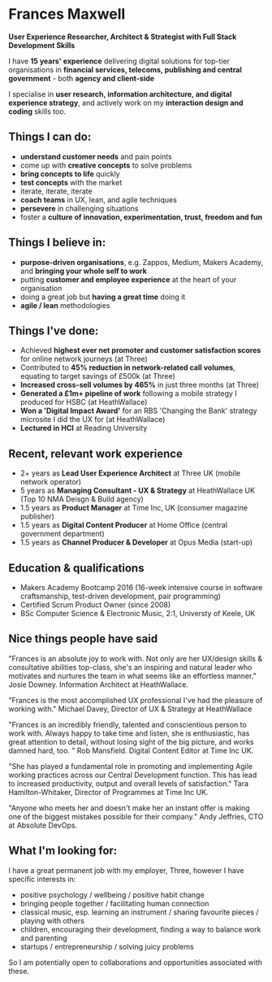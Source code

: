 # Frances Maxwell
**User Experience Researcher, Architect & Strategist with Full Stack Development Skills**

I have **15 years' experience** delivering digital solutions for top-tier organisations in **financial services, telecoms, publishing and central government** - both **agency and client-side**

I specialise in **user research, information architecture, and digital experience strategy**, and actively work on my **interaction design and coding** skills too.

## Things I can do:
* **understand customer needs** and pain points
* come up with **creative concepts** to solve problems
* **bring concepts to life** quickly
* **test concepts** with the market
* iterate, iterate, iterate
* **coach teams** in UX, lean, and agile techniques
* **persevere** in challenging situations
* foster a **culture of innovation, experimentation, trust, freedom and fun**

## Things I believe in:
* **purpose-driven organisations**, e.g. Zappos, Medium, Makers Academy, and **bringing your whole self to work**
* putting **customer and employee experience** at the heart of your organisation
* doing a great job but **having a great time** doing it
* **agile / lean** methodologies

## Things I've done:
* Achieved **highest ever net promoter and customer satisfaction scores** for online network journeys (at Three)
* Contributed to **45% reduction in network-related call volumes**, equating to target savings of £500k (at Three)
* **Increased cross-sell volumes by 465%** in just three months (at Three)
* **Generated a £1m+ pipeline of work** following a mobile strategy I produced for HSBC (at HeathWallace)
* **Won a 'Digital Impact Award'** for an RBS 'Changing the Bank' strategy microsite I did the UX for (at HeathWallace)
* **Lectured in HCI** at Reading University

## Recent, relevant work experience
* 2+ years as **Lead User Experience Architect** at Three UK (mobile network operator)
* 5 years as **Managing Consultant - UX & Strategy** at HeathWallace UK (Top 10 NMA Deisgn & Build agency)
* 1.5 years as **Product Manager** at Time Inc, UK (consumer magazine publisher)
* 1.5 years as **Digital Content Producer** at Home Office (central government department)
* 1.5 years as **Channel Producer & Developer** at Opus Media (start-up)

## Education & qualifications
* Makers Academy Bootcamp 2016 (16-week intensive course in software craftsmanship, test-driven development, pair programming)
* Certified Scrum Product Owner (since 2008)
* BSc Computer Science & Electronic Music, 2:1, Universty of Keele, UK

## Nice things people have said
"Frances is an absolute joy to work with. Not only are her UX/design skills & consultative abilities top-class, she's an inspiring and natural leader who motivates and nurtures the team in what seems like an effortless manner."
Josie Downey. Information Architect at HeathWallace.

"Frances is the most accomplished UX professional I've had the pleasure of working with."
Michael Davey, Director of UX & Strategy at HeathWallace

"Frances is an incredibly friendly, talented and conscientious person to work with. Always happy to take time and listen, she is enthusiastic, has great attention to detail, without losing sight of the big picture, and works damned hard, too. "
Rob Mansfield. Digital Content Editor at Time Inc UK.

"She has played a fundamental role in promoting and implementing Agile working practices across our Central Development function. This has lead to increased productivity, output and overall levels of satisfaction."
Tara Hamilton-Whitaker, Director of Programmes at Time Inc UK.

"Anyone who meets her and doesn't make her an instant offer is making one of the biggest mistakes possible for their company."
Andy Jeffries, CTO at Absolute DevOps.

## What I'm looking for:
I have a great permanent job with my employer, Three, however I have specific interests in:
* positive psychology / wellbeing / positive habit change
* bringing people together / facilitating human connection
* classical music, esp. learning an instrument / sharing favourite pieces / playing with others
* children, encouraging their development, finding a way to balance work and parenting
* startups / entrepreneurship / solving juicy problems

So I am potentially open to collaborations and opportunities associated with these.
